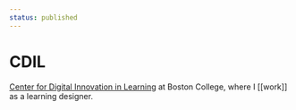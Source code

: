 ```yaml
---
status: published
---
```

# CDIL
[Center for Digital Innovation in Learning](https://www.bc.edu/content/bc-web/academics/sites/cdil.html) at Boston College, where I [[work]] as a learning designer. 


